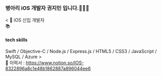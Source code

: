 ### 병아리 iOS 개발자 권지민 입니다.👩🏻‍💻

<
🍎 iOS 신입 개발자<br>
📚 <h4>tech skills</h4>
Swift / Objective-C / Node.js / Express.js / HTML5 / CSS3 / JavaScript / MySQL / Azure >
<br>
🐣 이력서 : https://www.notion.so/IOS-8322896a8c1e48b1862887a896044ee6
<!--
**j2mni/j2mni** is a ✨ _special_ ✨ repository because its `README.md` (this file) appears on your GitHub profile.

Here are some ideas to get you started:

- 🔭 I’m currently working on ...
- 🌱 I’m currently learning ...
- 👯 I’m looking to collaborate on ...
- 🤔 I’m looking for help with ...
- 💬 Ask me about ...
- 📫 How to reach me: ...
- 😄 Pronouns: ...
- ⚡ Fun fact: ...
-->
